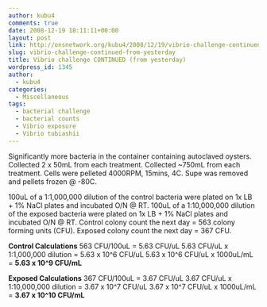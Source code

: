 ```yaml
---
author: kubu4
comments: true
date: 2008-12-19 18:11:11+00:00
layout: post
link: http://onsnetwork.org/kubu4/2008/12/19/vibrio-challenge-continued-from-yesterday/
slug: vibrio-challenge-continued-from-yesterday
title: Vibrio challenge CONTINUED (from yesterday)
wordpress_id: 1345
author:
  - kubu4
categories:
  - Miscellaneous
tags:
  - bacterial challenge
  - bacterial counts
  - Vibrio exposure
  - Vibrio tubiashii
---
```


Significantly more bacteria in the container containing autoclaved oysters. Collected 2 x 50mL from each treatment. Collected ~750mL from each treatment. Cells were pelleted 4000RPM, 15mins, 4C. Supe was removed and pellets frozen @ -80C.

100uL of a 1:1,000,000 dilution of the control bacteria were plated on 1x LB + 1% NaCl plates and incubated O/N @ RT. 100uL of a 1:10,000,000 dilution of the exposed bacteria were plated on 1x LB + 1% NaCl plates and incubated O/N @ RT. Control colony count the next day = 563 colony forming units (CFU). Exposed colony count the next day = 367 CFU.

**Control Calculations**
563 CFU/100uL = 5.63 CFU/uL
5.63 CFU/uL x 1:1,000,000 dilution = 5.63 x 10^6 CFU/uL
5.63 x 10^6 CFU/uL x 1000uL/mL = **5.63 x 10^9 CFU/mL**

**Exposed Calculations**
367 CFU/100uL = 3.67 CFU/uL
3.67 CFU/uL x 1:10,000,000 dilution = 3.67 x 10^7 CFU/uL
3.67 x 10^7 CFU/uL x 1000uL/mL = **3.67 x 10^10 CFU/mL**
